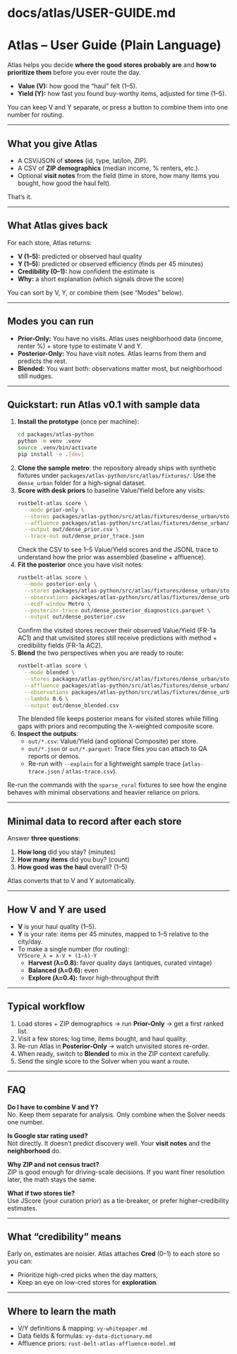 # docs/atlas/USER-GUIDE.md

# Atlas – User Guide (Plain Language)

Atlas helps you decide **where the good stores probably are** and **how to prioritize them** before you ever route the day.

- **Value (V):** how good the “haul” felt (1–5).
- **Yield (Y):** how fast you found buy-worthy items, adjusted for time (1–5).

You can keep V and Y separate, or press a button to combine them into one number for routing.

---

## What you give Atlas

- A CSV/JSON of **stores** (id, type, lat/lon, ZIP).  
- A CSV of **ZIP demographics** (median income, % renters, etc.).  
- Optional **visit notes** from the field (time in store, how many items you bought, how good the haul felt).

That’s it.

---

## What Atlas gives back

For each store, Atlas returns:
- **V (1–5):** predicted or observed haul quality  
- **Y (1–5):** predicted or observed efficiency (finds per 45 minutes)  
- **Credibility (0–1):** how confident the estimate is  
- **Why:** a short explanation (which signals drove the score)

You can sort by V, Y, or combine them (see “Modes” below).

---

## Modes you can run

- **Prior-Only:** You have no visits. Atlas uses neighborhood data (income, renter %) + store type to estimate V and Y.  
- **Posterior-Only:** You have visit notes. Atlas learns from them and predicts the rest.  
- **Blended:** You want both: observations matter most, but neighborhood still nudges.

---

## Quickstart: run Atlas v0.1 with sample data

1. **Install the prototype** (once per machine):
   ```bash
   cd packages/atlas-python
   python -m venv .venv
   source .venv/bin/activate
   pip install -e .[dev]
   ```
2. **Clone the sample metro**: the repository already ships with synthetic fixtures under `packages/atlas-python/src/atlas/fixtures/`. Use the `dense_urban` folder for a high-signal dataset.
3. **Score with desk priors** to baseline Value/Yield before any visits:
   ```bash
   rustbelt-atlas score \
     --mode prior-only \
     --stores packages/atlas-python/src/atlas/fixtures/dense_urban/stores.csv \
     --affluence packages/atlas-python/src/atlas/fixtures/dense_urban/affluence.csv \
     --output out/dense_prior.csv \
     --trace-out out/dense_prior_trace.json
   ```
   Check the CSV to see 1–5 Value/Yield scores and the JSONL trace to understand how the prior was assembled (baseline + affluence).
4. **Fit the posterior** once you have visit notes:
   ```bash
   rustbelt-atlas score \
     --mode posterior-only \
     --stores packages/atlas-python/src/atlas/fixtures/dense_urban/stores.csv \
     --observations packages/atlas-python/src/atlas/fixtures/dense_urban/observations.csv \
     --ecdf-window Metro \
     --posterior-trace out/dense_posterior_diagnostics.parquet \
     --output out/dense_posterior.csv
   ```
   Confirm the visited stores recover their observed Value/Yield (FR-1a AC1) and that unvisited stores still receive predictions with method + credibility fields (FR-1a AC2).
5. **Blend** the two perspectives when you are ready to route:
   ```bash
   rustbelt-atlas score \
     --mode blended \
     --stores packages/atlas-python/src/atlas/fixtures/dense_urban/stores.csv \
     --affluence packages/atlas-python/src/atlas/fixtures/dense_urban/affluence.csv \
     --observations packages/atlas-python/src/atlas/fixtures/dense_urban/observations.csv \
     --lambda 0.6 \
     --output out/dense_blended.csv
   ```
   The blended file keeps posterior means for visited stores while filling gaps with priors and recomputing the λ-weighted composite score.
6. **Inspect the outputs**:
   - `out/*.csv`: Value/Yield (and optional Composite) per store.
   - `out/*.json` or `out/*.parquet`: Trace files you can attach to QA reports or demos.
   - Re-run with `--explain` for a lightweight sample trace (`atlas-trace.json` / `atlas-trace.csv`).

Re-run the commands with the `sparse_rural` fixtures to see how the engine behaves with minimal observations and heavier reliance on priors.

---

## Minimal data to record after each store

Answer **three questions**:
1) **How long** did you stay? (minutes)  
2) **How many items** did you buy? (count)  
3) **How good was the haul** overall? (1–5)

Atlas converts that to V and Y automatically.

---

## How V and Y are used

- **V** is your haul quality (1–5).  
- **Y** is your rate: items per 45 minutes, mapped to 1–5 relative to the city/day.  
- To make a single number (for routing):  
  `VYScore_λ = λ·V + (1−λ)·Y`  
  - **Harvest (λ=0.8):** favor quality days (antiques, curated vintage)  
  - **Balanced (λ=0.6):** even  
  - **Explore (λ=0.4):** favor high-throughput thrift

---

## Typical workflow

1) Load stores + ZIP demographics → run **Prior-Only** → get a first ranked list.  
2) Visit a few stores; log time, items bought, and haul quality.  
3) Re-run Atlas in **Posterior-Only** → watch unvisited stores re-order.  
4) When ready, switch to **Blended** to mix in the ZIP context carefully.  
5) Send the single score to the Solver when you want a route.

---

## FAQ

**Do I have to combine V and Y?**  
No. Keep them separate for analysis. Only combine when the Solver needs one number.

**Is Google star rating used?**  
Not directly. It doesn’t predict discovery well. Your **visit notes** and the **neighborhood** do.

**Why ZIP and not census tract?**  
ZIP is good enough for driving-scale decisions. If you want finer resolution later, the math stays the same.

**What if two stores tie?**  
Use JScore (your curation prior) as a tie-breaker, or prefer higher-credibility estimates.

---

## What “credibility” means

Early on, estimates are noisier. Atlas attaches **Cred** (0–1) to each store so you can:
- Prioritize high-cred picks when the day matters,
- Keep an eye on low-cred stores for **exploration**.

---

## Where to learn the math

- V/Y definitions & mapping: `vy-whitepaper.md`  
- Data fields & formulas: `vy-data-dictionary.md`  
- Affluence priors: `rust-belt-atlas-affluence-model.md`

